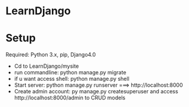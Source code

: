 # LearnDjango  
# Setup  
Required: Python 3.x, pip, Django4.0    
- Cd to LearnDjango/mysite    
- run commandline: python manage.py migrate    
- if u want access shell: python manage.py shell    
- Start server: python manage.py runserver ===> http://localhost:8000
- Create admin account: py manage.py createsuperuser and access http://localhost:8000/admin to CRUD models
